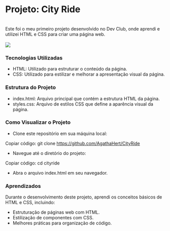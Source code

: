 <h1> Projeto: City Ride</h1>
<br>
Este foi o meu primeiro projeto desenvolvido no Dev Club, onde aprendi e utilizei HTML e CSS para criar uma página web.
<br>
<br>
<img src="https://github.com/AgathaHert/CityRide/assets/156599612/2599d6ca-e3a3-4ce4-aad4-edd9a7c38bef">

<br>

### Tecnologias Utilizadas 

- HTML: Utilizado para estruturar o conteúdo da página.
- CSS: Utilizado para estilizar e melhorar a apresentação visual da página.
  
### Estrutura do Projeto

- index.html: Arquivo principal que contém a estrutura HTML da página.
- styles.css: Arquivo de estilos CSS que define a aparência visual da página.
  
### Como Visualizar o Projeto

- Clone este repositório em sua máquina local:

Copiar código:
git clone https://github.com/AgathaHert/CityRide

- Navegue até o diretório do projeto:

Copiar código:
cd cityride

- Abra o arquivo index.html em seu navegador.

### Aprendizados

Durante o desenvolvimento deste projeto, aprendi os conceitos básicos de HTML e CSS, incluindo:

- Estruturação de páginas web com HTML.
- Estilização de componentes com CSS.
- Melhores práticas para organização de código.

